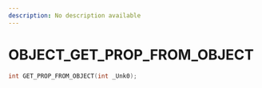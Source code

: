 ```yaml
---
description: No description available 
---
```


# OBJECT\_GET_PROP_FROM_OBJECT

```cpp
int GET_PROP_FROM_OBJECT(int _Unk0);
```